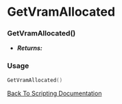 # GetVramAllocated

### GetVramAllocated()
- ***Returns:*** 

### Usage

```Lua
GetVramAllocated()
```


[Back To Scripting Documentation](../README.md)
